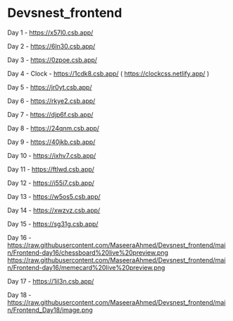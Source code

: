 # Devsnest_frontend
Day 1 - https://x57l0.csb.app/

Day 2 - https://6ln30.csb.app/

Day 3 - https://0zpoe.csb.app/

Day 4 - Clock - https://1cdk8.csb.app/ ( https://clockcss.netlify.app/ )

Day 5 - https://jr0yt.csb.app/

Day 6 - https://rkye2.csb.app/

Day 7 - https://djp6f.csb.app/

Day 8 - https://24qnm.csb.app/

Day 9 - https://40jkb.csb.app/

Day 10 - https://ixhv7.csb.app/

Day 11 - https://ftlwd.csb.app/

Day 12 - https://i55i7.csb.app/

Day 13 - https://w5os5.csb.app/

Day 14 - https://xwzvz.csb.app/

Day 15 - https://sg31g.csb.app/

Day 16 -https://raw.githubusercontent.com/MaseeraAhmed/Devsnest_frontend/main/Frontend-day16/chessboard%20live%20preview.png
        https://raw.githubusercontent.com/MaseeraAhmed/Devsnest_frontend/main/Frontend-day16/memecard%20live%20preview.png
        
Day 17 - https://1il3n.csb.app/

Day 18 -https://raw.githubusercontent.com/MaseeraAhmed/Devsnest_frontend/main/Frontend_Day18/image.png

